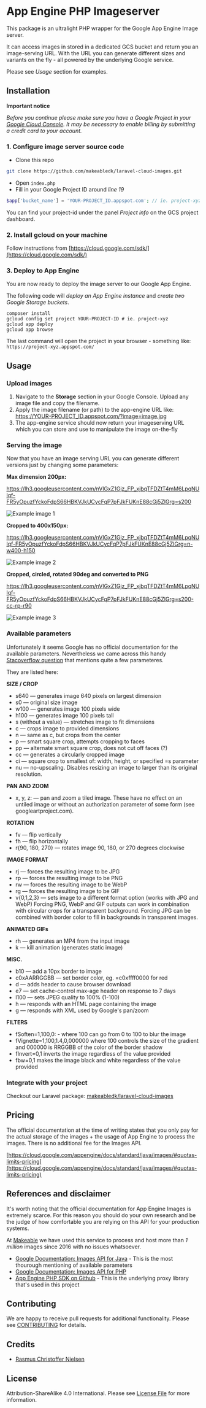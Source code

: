 # App Engine PHP Imageserver

This package is an ultralight PHP wrapper for the Google App Engine Image server.  

It can access images in stored in a dedicated GCS bucket and return you an image-serving URL. With the URL you can generate different sizes and variants on the fly - all powered by the underlying Google service.

Please see *Usage* section for examples.


## Installation

**Important notice**

*Before you continue please make sure you have a Google Project in your [Google Cloud Console](https://console.cloud.google.com/home/dashboard).
It may be necessary to enable billing by submitting a credit card to your account.*

### 1. Configure image server source code

- Clone this repo
```bash
git clone https://github.com/makeabledk/laravel-cloud-images.git
```
- Open `index.php`
- Fill in your Google Project ID around *line 19*
```php
$app['bucket_name'] = 'YOUR-PROJECT_ID.appspot.com'; // ie. project-xyz.appspot.com
```
You can find your project-id under the panel *Project info* on the GCS project dashboard.

### 2. Install gcloud on your machine

Follow instructions from [https://cloud.google.com/sdk/](https://cloud.google.com/sdk/)

### 3. Deploy to App Engine

You are now ready to deploy the image server to our Google App Engine.

The following code will *deploy an App Engine instance* and *create two Google Storage buckets*. 

```
composer install
gcloud config set project YOUR-PROJECT-ID # ie. project-xyz
gcloud app deploy
gcloud app browse
```
The last command will open the project in your browser - something like: `https://project-xyz.appspot.com/`


## Usage

### Upload images

1. Navigate to the **Storage** section in your Google Console. Upload any image file and copy the filename.
2. Apply the image filename (or path) to the app-engine URL like: https://YOUR-PROJECT_ID.appspot.com/?image=image.jpg
3. The app-engine service should now return your imageserving URL which you can store and use to manipulate the image on-the-fly

### Serving the image

Now that you have an image serving URL you can generate different versions just by changing some parameters:

**Max dimension 200px:** 

https://lh3.googleusercontent.com/nVlGxZ1Gjz_FP_xjbqTFDZtT4mM6LpqNUlqf-FR5yOpuzfYckoFdpS66HBKVJkUCycFqP7pFJkFUKnE88cGj5ZlGrg=s200 

![Example image 1](https://lh3.googleusercontent.com/nVlGxZ1Gjz_FP_xjbqTFDZtT4mM6LpqNUlqf-FR5yOpuzfYckoFdpS66HBKVJkUCycFqP7pFJkFUKnE88cGj5ZlGrg=s200)

**Cropped to 400x150px:** 

https://lh3.googleusercontent.com/nVlGxZ1Gjz_FP_xjbqTFDZtT4mM6LpqNUlqf-FR5yOpuzfYckoFdpS66HBKVJkUCycFqP7pFJkFUKnE88cGj5ZlGrg=n-w400-h150

![Example image 2](https://lh3.googleusercontent.com/nVlGxZ1Gjz_FP_xjbqTFDZtT4mM6LpqNUlqf-FR5yOpuzfYckoFdpS66HBKVJkUCycFqP7pFJkFUKnE88cGj5ZlGrg=n-w400-h150)

**Cropped, circled, rotated 90deg and converted to PNG**

https://lh3.googleusercontent.com/nVlGxZ1Gjz_FP_xjbqTFDZtT4mM6LpqNUlqf-FR5yOpuzfYckoFdpS66HBKVJkUCycFqP7pFJkFUKnE88cGj5ZlGrg=s200-cc-rp-r90

![Example image 3](https://lh3.googleusercontent.com/nVlGxZ1Gjz_FP_xjbqTFDZtT4mM6LpqNUlqf-FR5yOpuzfYckoFdpS66HBKVJkUCycFqP7pFJkFUKnE88cGj5ZlGrg=s200-cc-rp-r90)


### Available parameters

Unfortunately it seems Google has no official documentation for the available parameters. Nevertheless we came across this handy [Stacoverflow question](http://stackoverflow.com/questions/25148567/list-of-all-the-app-engine-images-service-get-serving-url-uri-options) that mentions quite a few parameteres.

They are listed here:

**SIZE / CROP**

- s640 — generates image 640 pixels on largest dimension
- s0 — original size image
- w100 — generates image 100 pixels wide
- h100 — generates image 100 pixels tall
- s (without a value) — stretches image to fit dimensions
- c — crops image to provided dimensions
- n — same as c, but crops from the center
- p — smart square crop, attempts cropping to faces
- pp — alternate smart square crop, does not cut off faces (?)
- cc — generates a circularly cropped image
- ci — square crop to smallest of: width, height, or specified =s parameter
- nu — no-upscaling. Disables resizing an image to larger than its original resolution.

**PAN AND ZOOM**

- x, y, z: — pan and zoom a tiled image. These have no effect on an untiled image or without an authorization parameter of some form (see googleartproject.com).

**ROTATION**

- fv — flip vertically
- fh — flip horizontally
- r{90, 180, 270} — rotates image 90, 180, or 270 degrees clockwise

**IMAGE FORMAT**

- rj — forces the resulting image to be JPG
- rp — forces the resulting image to be PNG
- rw — forces the resulting image to be WebP
- rg — forces the resulting image to be GIF
- v{0,1,2,3} — sets image to a different format option (works with JPG and WebP)
Forcing PNG, WebP and GIF outputs can work in combination with circular crops for a transparent background. Forcing JPG can be combined with border color to fill in backgrounds in transparent images.

**ANIMATED GIFs**

- rh — generates an MP4 from the input image
- k — kill animation (generates static image)

**MISC.**

- b10 — add a 10px border to image
- c0xAARRGGBB — set border color, eg. =c0xffff0000 for red
- d — adds header to cause browser download
- e7 — set cache-control max-age header on response to 7 days
- l100 — sets JPEG quality to 100% (1-100)
- h — responds with an HTML page containing the image
- g — responds with XML used by Google's pan/zoom

**FILTERS**

- fSoften=1,100,0: - where 100 can go from 0 to 100 to blur the image
- fVignette=1,100,1.4,0,000000 where 100 controls the size of the gradient and 000000 is RRGGBB of the color of the border shadow
- fInvert=0,1 inverts the image regardless of the value provided
- fbw=0,1 makes the image black and white regardless of the value provided

### Integrate with your project

Checkout our Laravel package: [makeabledk/laravel-cloud-images](https://github.com/makeabledk/laravel-cloud-images)


## Pricing

The official documentation at the time of writing states that you only pay for the actual storage of the images + the usage of App Engine to process the images. 
There is no additional fee for the Images API.

[https://cloud.google.com/appengine/docs/standard/java/images/#quotas-limits-pricing](https://cloud.google.com/appengine/docs/standard/java/images/#quotas-limits-pricing)


## References and disclaimer

It's worth noting that the official documentation for App Engine Images is extremely scarce. For this reason you should do your own research and be the judge of how comfortable you are relying on this API for your production systems.

At [Makeable](https://makeable.dk/) we have used this service to process and host more than *1 million* images since 2016 with no issues whatsoever.

- [Google Documentation: Images API for Java](https://cloud.google.com/appengine/docs/standard/java/images/) - This is the most thourough mentioning of available parameters
- [Google Documentation: Images API for PHP](https://cloud.google.com/appengine/docs/standard/php/googlestorage/images)
- [App Engine PHP SDK on Github](https://github.com/GoogleCloudPlatform/appengine-php-sdk/) - This is the underlying proxy library that's used in this project


## Contributing

We are happy to receive pull requests for additional functionality. Please see [CONTRIBUTING](CONTRIBUTING.md) for details.

## Credits

- [Rasmus Christoffer Nielsen](https://github.com/rasmuscnielsen)

## License

Attribution-ShareAlike 4.0 International. Please see [License File](LICENSE.md) for more information.
